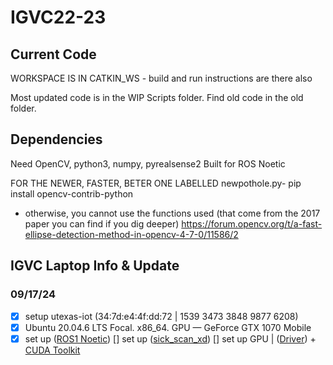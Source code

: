 # IGVC22-23

## Current Code
WORKSPACE IS IN CATKIN_WS - build and run instructions are there also

Most updated code is in the WIP Scripts folder. Find old code in the old folder. 

## Dependencies
Need OpenCV, python3, numpy, pyrealsense2
Built for ROS Noetic

FOR THE NEWER, FASTER, BETER ONE LABELLED newpothole.py- 
pip install opencv-contrib-python
- otherwise, you cannot use the functions used (that come from the 2017 paper you can find if you dig deeper)
https://forum.opencv.org/t/a-fast-ellipse-detection-method-in-opencv-4-7-0/11586/2


## IGVC Laptop Info & Update
### 09/17/24
- [x] setup utexas-iot (34:7d:e4:4f:dd:72 | 1539 3473 3848 9877 6208)
- [x] Ubuntu 20.04.6 LTS Focal. x86_64. GPU — GeForce GTX 1070 Mobile
- [x] set up ([ROS1 Noetic](https://wiki.ros.org/noetic/Installation/Ubuntu))
[] set up ([sick_scan_xd](https://github.com/SICKAG/sick_scan_xd/blob/develop/INSTALL-ROS1.md#build-on-linux-ros1))
[] set up GPU | ([Driver](https://www.nvidia.com/en-us/geforce/drivers/results/230918/)) + [CUDA Toolkit](url)
